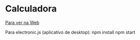 # Calculadora
 
<a href="https://luiizmiranda.github.io/calculadora/">Para ver na Web</a>

Para electronic.js (aplicativo de desktop): npm install npm start
